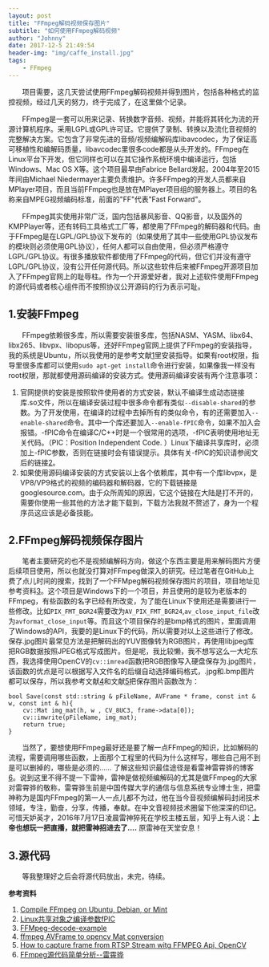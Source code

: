```yaml
---
layout: post
title: "FFmpeg解码视频保存图片"
subtitle: "如何使用FFmpeg解码视频"
author: "Johnny"
date: 2017-12-5 21:49:54
header-img: "img/caffe_install.jpg"
tags: 
    - FFmpeg 
---
```


&#160; &#160; &#160; &#160;项目需要，这几天尝试使用FFmpeg解码视频并得到图片，包括各种格式的监控视频，经过几天的努力，终于完成了，在这里做个记录。

&#160; &#160; &#160; &#160;FFmpeg是一套可以用来记录、转换数字音频、视频，并能将其转化为流的开源计算机程序。采用LGPL或GPL许可证。它提供了录制、转换以及流化音视频的完整解决方案。它包含了非常先进的音频/视频编解码库libavcodec，为了保证高可移植性和编解码质量，libavcodec里很多code都是从头开发的。FFmpeg在Linux平台下开发，但它同样也可以在其它操作系统环境中编译运行，包括Windows、Mac OS X等。这个项目最早由Fabrice Bellard发起，2004年至2015年间由Michael Niedermayer主要负责维护。许多FFmpeg的开发人员都来自MPlayer项目，而且当前FFmpeg也是放在MPlayer项目组的服务器上。项目的名称来自MPEG视频编码标准，前面的"FF"代表"Fast Forward"。

&#160; &#160; &#160; &#160;FFmpeg其实使用非常广泛，国内包括暴风影音、QQ影音，以及国外的KMPPlayer等，还有转码工具格式工厂等，都使用了FFmpeg的解码器和代码。由于FFmpeg是在LGPL/GPL协议下发布的（如果使用了其中一些使用GPL协议发布的模块则必须使用GPL协议），任何人都可以自由使用，但必须严格遵守LGPL/GPL协议。有很多播放软件都使用了FFmpeg的代码，但它们并没有遵守LGPL/GPL协议，没有公开任何源代码。所以这些软件后来被FFmpeg开源项目加入了FFmpeg官网上的耻辱柱。作为一个开源爱好者，我对上述软件使用FFmpeg的源代码或者核心组件而不按照协议公开源码的行为表示可耻。

## 1.安装FFmpeg ##


&#160; &#160; &#160; &#160;FFmpeg依赖很多库，所以需要安装很多库，包括NASM、YASM、libx64、libx265、libvpx、libopus等，还好FFmpeg官网上提供了FFmpeg的安装指导，我的系统是Ubuntu，所以我使用的是参考文献[1]里安装指导。如果有root权限，指导里很多库都可以使用`sudo apt-get install`命令进行安装，如果像我一样没有root权限，那就都使用源码编译的安装方式。使用源码编译安装有两个注意事项：

1. 官网提供的安装是按照软件使用者的方式安装，默认不编译生成动态链接库.so文件，所以在编译安装过程中很多命令都有类似`--disable-shared`的参数。为了开发使用，在编译的过程中去掉所有的类似命令，有的还需要加入`--enable-shared`命令。其中一个库还要加入`--enable-fPIC`命令，如果不加入会报错。-fPIC命令在编译C/C++时是一个很常用的选项，-fPIC表明使用地址无关代码。（PIC：Position Independent Code. ）Linux下编译共享库时，必须加上-fPIC参数，否则在链接时会有错误提示。具体有关-fPIC的知识请参阅文后的链接[2]。
2. 如果使用源码编译安装的方式安装以上各个依赖库，其中有一个库libvpx，是VP8/VP9格式的视频的编码器和解码器，它的下载链接是googlesource.com。由于众所周知的原因，它这个链接在大陆是打不开的，需要你使用一些其他的方法才能下载到，下载方法我就不赘述了，身为一个程序员这应该是必备技能。

## 2.FFmpeg解码视频保存图片 ##

&#160; &#160; &#160; &#160;笔者主要研究的也不是视频编解码方向，做这个东西主要是用来解码图片方便后续项目使用，所以也就没打算对FFmpeg做深入的研究。经过笔者在GitHub上费了点儿时间的搜索，找到了一个FFMpeg解码视频保存图片的项目，项目地址见参考资料[3]。这个项目是Windows下的一个项目，并且使用的是较为老版本的FFmpeg，有些函数的名字已经有所改变，为了能在Linux下使用还是需要进行一些修改。比如`PIX_FMT_BGR24`需要改为`AV_PIX_FMT_BGR24`,`av_close_input_file`改为`avformat_close_input`等。而且这个项目保存的是bmp格式的图片，里面调用了Windows的API，我要的是Linux下的代码，所以需要对以上这些进行了修改。保存.jpg图片最常见方法是把解码出的YUV图像转为RGB图片，再使用libjpeg库把RGB数据按照JPEG格式写成图片。但是呢，我比较懒，我不想写这么一大坨东西，我选择使用OpenCV的`cv::imread`函数把RGB图像写入硬盘保存为.jpg图片，该函数的优点是可以根据写入文件名的后缀自动选择编码格式，.jpg和.bmp图片都可以保存，所以我参考文献[4]和文献[5]把保存图片函数改为：



    bool Save(const std::string & pFileName, AVFrame * frame, const int & w, const int & h){
		cv::Mat img_mat(h, w , CV_8UC3, frame->data[0]);
		cv::imwrite(pFileName, img_mat);
		return true;
	}

&#160; &#160; &#160; &#160;当然了，要想使用FFmpeg最好还是要了解一点FFmpeg的知识，比如解码的流程，需要调用哪些函数，上面那个工程里的代码为什么这样写，哪些自己用不到是可以删掉的，哪些是必须的…… 了解这些知识最佳途径是看雷神雷霄骅的博客[6]。说到这里不得不提一下雷神，雷神是做视频编解码的尤其是做FFmpeg的大家对雷霄骅的敬称，雷霄骅生前是中国传媒大学的通信与信息系统专业博士生，把雷神称为是国内FFmpeg的第一人一点儿都不为过，他在当今音视频编解码封闭技术领域，专注，勤奋，分享，传播，奉献。在中文音视频技术圈留下他深深的印记。可惜天妒英才，2016年7月17日凌晨雷神猝死在学校主楼五层，知乎上有人说：**上帝也想玩一把直播，就把雷神招进去了....** 原雷神在天堂安息！

## 3.源代码 ##

&#160; &#160; &#160; &#160;等我整理好之后会将源代码放出，未完，待续。




**参考资料**


 1. [Compile FFmpeg on Ubuntu, Debian, or Mint][1]
 2. [Linux共享对象之编译参数fPIC][2]
 3. [FFMpeg-decode-example][3]
 4. [ffmpeg AVFrame to opencv Mat conversion][4]
 5. [How to capture frame from RTSP Stream witg FFMPEG Api, OpenCV][5]
 6. [FFmpeg源代码简单分析--雷霄骅][6]

 


  [1]: https://trac.ffmpeg.org/wiki/CompilationGuide/Ubuntu
  [2]: https://www.cnblogs.com/cswuyg/p/3830703.html
  [3]: https://github.com/UnickSoft/FFMpeg-decode-example
  [4]: https://stackoverflow.com/questions/29263090/ffmpeg-avframe-to-opencv-mat-conversion
  [5]: http://hasanaga.info/tag/ffmpeg-avframe-to-opencv-mat/
  [6]: http://blog.csdn.net/leixiaohua1020/article/details/44064715